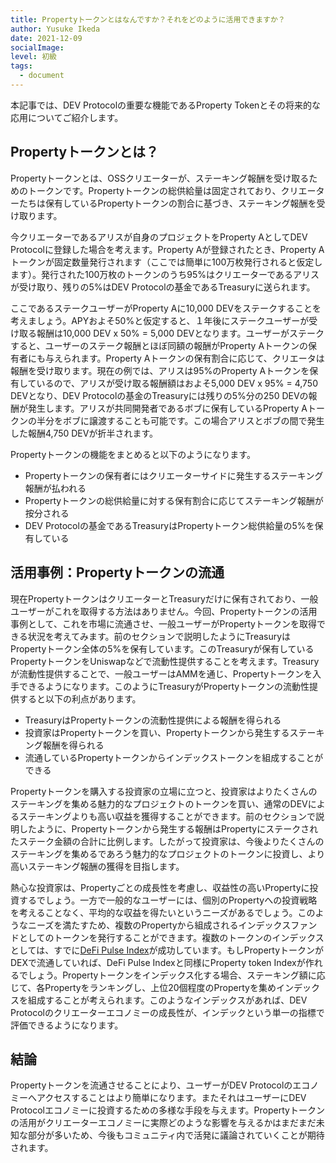 ```yaml
---
title: Propertyトークンとはなんですか？それをどのように活用できますか？
author: Yusuke Ikeda
date: 2021-12-09
socialImage:
level: 初級
tags:
  - document
---
```


本記事では、DEV Protocolの重要な機能であるProperty Tokenとその将来的な応用についてご紹介します。
## Propertyトークンとは？
Propertyトークンとは、OSSクリエーターが、ステーキング報酬を受け取るためのトークンです。Propertyトークンの総供給量は固定されており、クリエーターたちは保有しているPropertyトークンの割合に基づき、ステーキング報酬を受け取ります。

今クリエーターであるアリスが自身のプロジェクトをProperty AとしてDEV Protocolに登録した場合を考えます。Property Aが登録されたとき、Property Aトークンが固定数量発行されます（ここでは簡単に100万枚発行されると仮定します）。発行された100万枚のトークンのうち95%はクリエーターであるアリスが受け取り、残りの5%はDEV Protocolの基金であるTreasuryに送られます。

ここであるステークユーザーがProperty Aに10,000 DEVをステークすることを考えましょう。APYおよそ50%と仮定すると、１年後にステークユーザーが受け取る報酬は10,000 DEV x 50% = 5,000 DEVとなります。ユーザーがステークすると、ユーザーのステーク報酬とほぼ同額の報酬がProperty Aトークンの保有者にも与えられます。Property Aトークンの保有割合に応じて、クリエータは報酬を受け取ります。現在の例では、アリスは95%のProperty Aトークンを保有しているので、アリスが受け取る報酬額はおよそ5,000 DEV x 95% = 4,750 DEVとなり、DEV Protocolの基金のTreasuryには残りの5%分の250 DEVの報酬が発生します。アリスが共同開発者であるボブに保有しているProperty Aトークンの半分をボブに譲渡することも可能です。この場合アリスとボブの間で発生した報酬4,750 DEVが折半されます。

Propertyトークンの機能をまとめると以下のようになります。
- Propertyトークンの保有者にはクリエーターサイドに発生するステーキング報酬が払われる
- Propertyトークンの総供給量に対する保有割合に応じてステーキング報酬が按分される
- DEV Protocolの基金であるTreasuryはPropertyトークン総供給量の5%を保有している

## 活用事例：Propertyトークンの流通
現在PropertyトークンはクリエーターとTreasuryだけに保有されており、一般ユーザーがこれを取得する方法はありません。今回、Propertyトークンの活用事例として、これを市場に流通させ、一般ユーザーがPropertyトークンを取得できる状況を考えてみます。前のセクションで説明したようにTreasuryはPropertyトークン全体の5%を保有しています。このTreasuryが保有しているPropertyトークンをUniswapなどで流動性提供することを考えます。Treasuryが流動性提供することで、一般ユーザーはAMMを通じ、Propertyトークンを入手できるようになります。このようにTreasuryがPropertyトークンの流動性提供すると以下の利点があります。
- TreasuryはPropertyトークンの流動性提供による報酬を得られる
- 投資家はPropertyトークンを買い、Propertyトークンから発生するステーキング報酬を得られる
- 流通しているPropertyトークンからインデックストークンを組成することができる

Propertyトークンを購入する投資家の立場に立つと、投資家はよりたくさんのステーキングを集める魅力的なプロジェクトのトークンを買い、通常のDEVによるステーキングよりも高い収益を獲得することができます。前のセクションで説明したように、Propertyトークンから発生する報酬はPropertyにステークされたステーク金額の合計に比例します。したがって投資家は、今後よりたくさんのステーキングを集めるであろう魅力的なプロジェクトのトークンに投資し、より高いステーキング報酬の獲得を目指します。

熱心な投資家は、Propertyごとの成長性を考慮し、収益性の高いPropertyに投資するでしょう。一方で一般的なユーザーには、個別のPropertyへの投資戦略を考えることなく、平均的な収益を得たいというニーズがあるでしょう。このようなニーズを満たすため、複数のPropertyから組成されるインデックスファンドとしてのトークンを発行することができます。複数のトークンのインデックスとしては、すでに[DeFi Pulse Index](https://www.tokensets.com/portfolio/dpi)が成功しています。もしPropertyトークンがDEXで流通していれば、DeFi Pulse Indexと同様にProperty token Indexが作れるでしょう。Propertyトークンをインデックス化する場合、ステーキング額に応じて、各Propertyをランキングし、上位20個程度のPropertyを集めインデックスを組成することが考えられます。このようなインデックスがあれば、DEV Protocolのクリエーターエコノミーの成長性が、インデックという単一の指標で評価できるようになります。

## 結論
Propertyトークンを流通させることにより、ユーザーがDEV Protocolのエコノミーへアクセスすることはより簡単になります。またそれはユーザーにDEV Protocolエコノミーに投資するための多様な手段を与えます。Propertyトークンの活用がクリエーターエコノミーに実際どのような影響を与えるかはまだまだ未知な部分が多いため、今後もコミュニティ内で活発に議論されていくことが期待されます。